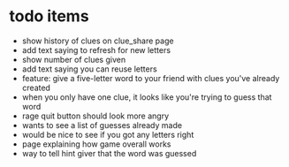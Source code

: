 # todo items

* show history of clues on clue_share page
* add text saying to refresh for new letters
* show number of clues given
* add text saying you can reuse letters
* feature: give a five-letter word to your friend with clues you've already created
* when you only have one clue, it looks like you're trying to guess that word
* rage quit button should look more angry
* wants to see a list of guesses already made
* would be nice to see if you got any letters right
* page explaining how game overall works
* way to tell hint giver that the word was guessed